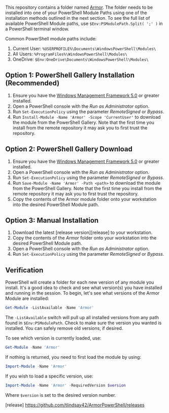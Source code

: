 This repository contains a folder named [Armor][armor]. The folder needs to be installed into one of your PowerShell Module Paths using one of the installation methods outlined in the next section. To see the full list of available PowerShell Module paths, use `$Env:PSModulePath.Split( ';' )` in a PowerShell terminal window.

Common PowerShell module paths include:

1. Current User: `%USERPROFILE%\Documents\WindowsPowerShell\Modules\`
1. All Users: `%ProgramFiles%\WindowsPowerShell\Modules\`
1. OneDrive: `$Env:OneDrive\Documents\WindowsPowerShell\Modules\`

## Option 1: PowerShell Gallery Installation (Recommended)

1. Ensure you have the [Windows Management Framework 5.0][wmf5] or greater installed.
1. Open a PowerShell console with the *Run as Administrator* option.
1. Run `Set-ExecutionPolicy` using the parameter *RemoteSigned* or *Bypass*.
1. Run `Install-Module -Name 'Armor' -Scope 'CurrentUser'` to download the module from the PowerShell Gallery. Note that the first time you install from the remote repository it may ask you to first trust the repository.

## Option 2: PowerShell Gallery Download

1. Ensure you have the [Windows Management Framework 5.0][wmf5] or greater installed.
1. Open a PowerShell console with the *Run as Administrator* option.
1. Run `Set-ExecutionPolicy` using the parameter *RemoteSigned* or *Bypass*.
1. Run `Save-Module -Name 'Armor' -Path <path>` to download the module from the PowerShell Gallery. Note that the first time you install from the remote repository it may ask you to first trust the repository.
1. Copy the contents of the Armor module folder onto your workstation into the desired PowerShell Module path.

## Option 3: Manual Installation

1. Download the latest [release version][release] to your workstation.
1. Copy the contents of the *Armor* folder onto your workstation into the desired PowerShell Module path.
1. Open a PowerShell console with the *Run as Administrator* option.
1. Run `Set-ExecutionPolicy` using the parameter *RemoteSigned* or *Bypass*.

## Verification

PowerShell will create a folder for each new version of any module you install. It's a good idea to check and see what version(s) you have installed and running in the session. To begin, let's see what versions of the Armor Module are installed:

```powershell
Get-Module -ListAvailable -Name 'Armor'
```

The `-ListAvailable` switch will pull up all installed versions from any path found in `$Env:PSModulePath`. Check to make sure the version you wanted is installed. You can safely remove old versions, if desired.

To see which version is currently loaded, use:

```powershell
Get-Module -Name 'Armor'
```

If nothing is returned, you need to first load the module by using:

```powershell
Import-Module -Name 'Armor'
```

If you wish to load a specific version, use:

```powershell
Import-Module -Name 'Armor' -RequiredVersion $version
```

Where `$version` is set to the desired version number.

[armor]: https://www.armor.com
[wmf5]: https://www.microsoft.com/en-us/download/details.aspx?id=50395
[release] https://github.com/tlindsay42/ArmorPowerShell/releases
